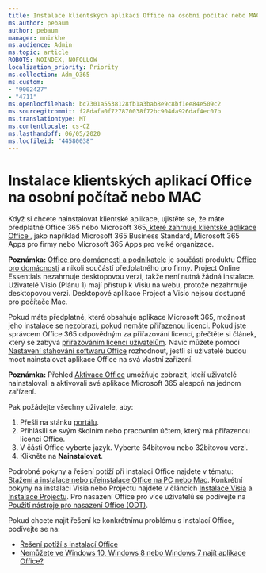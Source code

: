 ```yaml
---
title: Instalace klientských aplikací Office na osobní počítač nebo MAC
ms.author: pebaum
author: pebaum
manager: mnirkhe
ms.audience: Admin
ms.topic: article
ROBOTS: NOINDEX, NOFOLLOW
localization_priority: Priority
ms.collection: Adm_O365
ms.custom:
- "9002427"
- "4711"
ms.openlocfilehash: bc7301a5538128fb1a3bab8e9c8bf1ee84e509c2
ms.sourcegitcommit: f28dafa0f727870038f72bc904da926daf4ec07b
ms.translationtype: MT
ms.contentlocale: cs-CZ
ms.lasthandoff: 06/05/2020
ms.locfileid: "44580038"
---
```

# <a name="installing-office-client-apps-on-a-pc-or-mac"></a>Instalace klientských aplikací Office na osobní počítač nebo MAC

Když si chcete nainstalovat klientské aplikace, ujistěte se, že máte předplatné Office 365 nebo Microsoft 365[, které zahrnuje klientské aplikace Office ](https://support.office.com/article/office-for-home-and-office-for-business-plans-28cbc8cf-1332-4f04-9123-9b660abb629e), jako například Microsoft 365 Business Standard, Microsoft 365 Apps pro firmy nebo Microsoft 365 Apps pro velké organizace.

**Poznámka:** [Office pro domácnosti a podnikatele](https://products.office.com/home-and-business) je součástí produktu [Office pro domácnosti](https://support.office.com/article/28cbc8cf-1332-4f04-9123-9b660abb629e?wt.mc_id=Alchemy_ClientDIA) a nikoli součástí předplatného pro firmy. Project Online Essentials nezahrnuje desktopovou verzi, takže není nutná žádná instalace. Uživatelé Visio (Plánu 1) mají přístup k Visiu na webu, protože nezahrnuje desktopovou verzi. Desktopové aplikace Project a Visio nejsou dostupné pro počítače Mac.

Pokud máte předplatné, které obsahuje aplikace Microsoft 365, možnost jeho instalace se nezobrazí, pokud nemáte [přiřazenou licenci](https://support.office.com/article/what-office-365-business-product-or-license-do-i-have-f8ab5e25-bf3f-4a47-b264-174b1ee925fd?wt.mc_id=scl_installoffice_home). Pokud jste správcem Office 365 odpovědným za přiřazování licencí, přečtěte si článek, který se zabývá [přiřazováním licencí uživatelům](https://support.office.com/article/assign-licenses-to-users-in-office-365-for-business-997596b5-4173-4627-b915-36abac6786dc?wt.mc_id=scl_installoffice_home). Navíc můžete pomocí [Nastavení stahování softwaru Office](https://docs.microsoft.com/DeployOffice/manage-software-download-settings-office-365) rozhodnout, jestli si uživatelé budou moct nainstalovat aplikace Office na svá vlastní zařízení.

**Poznámka:** Přehled [Aktivace Office](https://docs.microsoft.com/microsoft-365/admin/activity-reports/microsoft-office-activations?view=o365-worldwide) umožňuje zobrazit, kteří uživatelé nainstalovali a aktivovali své aplikace Microsoft 365 alespoň na jednom zařízení.

Pak požádejte všechny uživatele, aby:

1. Přešli na stánku [portálu](https://portal.office.com/OLS/MySoftware.aspx).
2. Přihlásili se svým školním nebo pracovním účtem, který má přiřazenou licenci Office. 
3. V části Office vyberte jazyk. Vyberte 64bitovou nebo 32bitovou verzi.
4. Klikněte na **Nainstalovat**.

Podrobné pokyny a řešení potíží při instalaci Office najdete v tématu: [Stažení a instalace nebo přeinstalace Office na PC nebo Mac](https://support.office.com/article/4414eaaf-0478-48be-9c42-23adc4716658?wt.mc_id=Alchemy_ClientDIA). Konkrétní pokyny na instalaci Visia nebo Projectu najdete v článcích [Instalace Visia](https://support.office.com/article/f98f21e3-aa02-4827-9167-ddab5b025710) a [Instalace Projectu](https://support.office.com/article/7059249b-d9fe-4d61-ab96-5c5bf435f281). Pro nasazení Office pro více uživatelů se podívejte na [Použití nástroje pro nasazení Office (ODT)](https://docs.microsoft.com/alchemyinsights/using-the-office-deployment-tool).

Pokud chcete najít řešení ke konkrétnímu problému s instalací Office, podívejte se na:
- [Řešení potíží s instalací Office](https://support.office.com/article/35ff2def-e0b2-4dac-9784-4cf212c1f6c2#BKMK_ErrorMessages)
- [Nemůžete ve Windows 10, Windows 8 nebo Windows 7 najít aplikace Office?](https://support.office.com/article/can-t-find-office-applications-in-windows-10-windows-8-or-windows-7-907ce545-6ae8-459b-8d9d-de6764a635d6)
